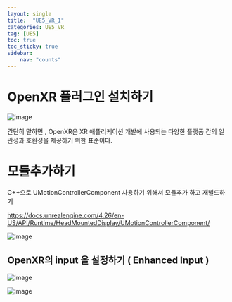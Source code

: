 ```yaml
---
layout: single
title:  "UE5_VR_1"
categories: UE5_VR
tag: [UE5]
toc: true
toc_sticky: true
sidebar:
    nav: "counts"
---
```


# OpenXR 플러그인 설치하기
![image](https://github.com/silverlnng/VRFirstProject/assets/112385982/b4f473e8-032e-49ab-850c-7d01038b8042)
   

간단히 말하면 , OpenXR은 XR 애플리케이션 개발에 사용되는 다양한 플랫폼 간의 일관성과 호환성을 제공하기 위한 표준이다.



# 모듈추가하기
C++으로 UMotionControllerComponent 사용하기 위해서 모듈추가 하고 재빌드하기

https://docs.unrealengine.com/4.26/en-US/API/Runtime/HeadMountedDisplay/UMotionControllerComponent/
   

![image](https://github.com/silverlnng/VRFirstProject/assets/112385982/f5dd8c6e-9c1b-41af-9264-08fc1364754a)   


## OpenXR의 input 을 설정하기 ( Enhanced Input )  
![image](https://github.com/silverlnng/VRFirstProject/assets/112385982/74d8793f-9dbc-402d-a0a2-e213ebfc0688)
   
![image](https://github.com/silverlnng/VRFirstProject/assets/112385982/de5e3eac-073e-4811-b4fc-76eeeeb1b18b)